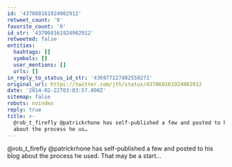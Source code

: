 ```yaml
---
id: '437060161924902912'
retweet_count: '0'
favorite_count: '0'
id_str: '437060161924902912'
retweeted: false
entities:
  hashtags: []
  symbols: []
  user_mentions: []
  urls: []
in_reply_to_status_id_str: '436977227482550272'
original_url: https://twitter.com/jth/status/437060161924902912
date: '2014-02-22T03:03:57.000Z'
sitemap: false
robots: noindex
reply: true
title: >-
  @rob_t_firefly @patrickrhone has self-published a few and posted to his blog
  about the process he us…
---
```


@rob_t_firefly @patrickrhone has self-published a few and posted to his blog about the process he used. That may be a start…